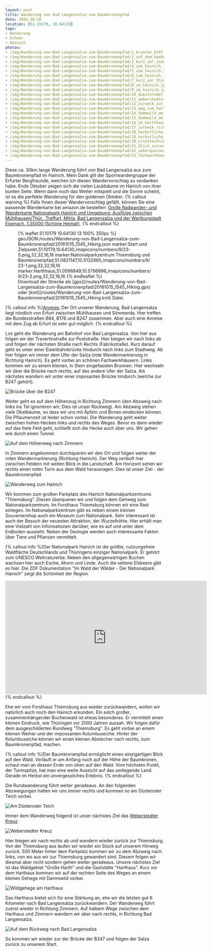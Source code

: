 ```yaml
---
layout: post
title: Wanderung von Bad Langensalza zum Baumkronenpfad
date: 2016-10-16
location: [51.10179, 10.64130]
tags:
- Wanderung
- Schwer
- Hainich
photos:
- /img/Wanderung-von-Bad-Langensalza-zum-Baumkronenpfad/1_bruecke_b247.jpg
- /img/Wanderung-von-Bad-Langensalza-zum-Baumkronenpfad/2_auf_dem_hoehenzug_nach_zimmern.jpg
- /img/Wanderung-von-Bad-Langensalza-zum-Baumkronenpfad/3_kurz_vor_zimmern.jpg
- /img/Wanderung-von-Bad-Langensalza-zum-Baumkronenpfad/4_zum_hainich.jpg
- /img/Wanderung-von-Bad-Langensalza-zum-Baumkronenpfad/5_zum_hainich.jpg
- /img/Wanderung-von-Bad-Langensalza-zum-Baumkronenpfad/6_zum_hainich.jpg
- /img/Wanderung-von-Bad-Langensalza-zum-Baumkronenpfad/7_kurz_vor_thiemsburg.jpg
- /img/Wanderung-von-Bad-Langensalza-zum-Baumkronenpfad/8_im_hainich.jpg
- /img/Wanderung-von-Bad-Langensalza-zum-Baumkronenpfad/9_im_hainich.jpg
- /img/Wanderung-von-Bad-Langensalza-zum-Baumkronenpfad/10_duesteroder_teich.jpg
- /img/Wanderung-von-Bad-Langensalza-zum-Baumkronenpfad/11_weberstedter_kreuz.jpg
- /img/Wanderung-von-Bad-Langensalza-zum-Baumkronenpfad/12_zurueck_zur_thiemsburg.jpg
- /img/Wanderung-von-Bad-Langensalza-zum-Baumkronenpfad/13_weg_zum_harth.jpg
- /img/Wanderung-von-Bad-Langensalza-zum-Baumkronenpfad/14_dammwild_am_harthhaus.jpg
- /img/Wanderung-von-Bad-Langensalza-zum-Baumkronenpfad/15_dammwild_am_harthhaus.jpg
- /img/Wanderung-von-Bad-Langensalza-zum-Baumkronenpfad/16_im_harthhaus.jpg
- /img/Wanderung-von-Bad-Langensalza-zum-Baumkronenpfad/17_zurueck_richtung_zimmern.jpg
- /img/Wanderung-von-Bad-Langensalza-zum-Baumkronenpfad/18_herbstliche_fruechte.jpg
- /img/Wanderung-von-Bad-Langensalza-zum-Baumkronenpfad/19_herbstliche_fruechte.jpg
- /img/Wanderung-von-Bad-Langensalza-zum-Baumkronenpfad/20_erntetechnik.jpg
- /img/Wanderung-von-Bad-Langensalza-zum-Baumkronenpfad/21_blick_zurueck.jpg
- /img/Wanderung-von-Bad-Langensalza-zum-Baumkronenpfad/22_ueberquerung_der_salza.jpg
- /img/Wanderung-von-Bad-Langensalza-zum-Baumkronenpfad/23_fachwerkhaeuser_in_bad_langensalza.jpg
---
```

Diese ca. 30km lange Wanderung führt von Bad Langensalza aus zum Baumkronenpfad im Hainich. Mein Dank gilt der Sportwandergruppe der Erfurter Bergfreunde, welchen ich diesen Wandervorschlag zu verdanken habe. Ende Oktober zeigen sich die vielen Laubbäume im Hainich von ihrer bunten Seite. Wenn dann noch das Wetter mitspielt und die Sonne scheint, ist es die perfekte Wanderung für den goldenen Oktober.
{% callout warning %}
Falls Ihnen dieser Wandervorschlag gefällt, können Sie eine passende Wanderkarte bei amazon.de bestellen:
<a rel="nofollow" href="https://www.amazon.de/Radwander--Wanderkarte-Nationalpark-Hainich-Umgebung/dp/3895911194/ref=as_li_ss_tl?ie=UTF8&qid=1472928918&sr=8-1&keywords=wanderkarte+hainich&linkCode=ll1&tag=thueringergip-21&linkId=b66bbc5cdd67505a7e90502ee600e820
">Große Radwander- und Wanderkarte Nationalpark Hainich und Umgebung: Ausflüge zwischen Mühlhausen/Thür., Treffurt, Mihla, Bad Langensalza und der Wartburgstadt Eisenach. 1:35000 (Schöne Heimat) </a><img src="http://ir-de.amazon-adsystem.com/e/ir?t=thueringergip-21&l=as2&o=3&a=1472928918" width="1" height="1" border="0" alt="" style="border:none !important; margin:0px !important;" />
{% endcallout %}
<figure>{% leaflet 51.10179 10.64130 13 100% 350px %}
geoJSON:/routes/Wanderung-von-Bad-Langensalza-zum-Baumkronenpfad/20161015_1545_Hiking.json
marker:Start und Zielpunkt,51.10179,10.64130,/mapicons/numbers/9/23-S.png,32,32,16,16
marker:Nationalparkzentrum Thiemsburg und Baumkronenpfad,51.0821147,10.5132965,/mapicons/numbers/9/23-1.png,32,32,16,16
marker:Harthhaus,51.0598849,10.5796896,/mapicons/numbers/9/23-2.png,32,32,16,16
{% endleaflet %}
<figcaption>Download der Strecke als [gpx](/routes/Wanderung-von-Bad-Langensalza-zum-Baumkronenpfad/20161015_1545_Hiking.gpx) oder [kml](/routes/Wanderung-von-Bad-Langensalza-zum-Baumkronenpfad/20161015_1545_Hiking.kml) Datei.</figcaption></figure>
<!-- more -->
{% callout info %}<u>Anreise:</u> Der Ort unserer Wanderung, Bad Langensalza liegt nördlich von Erfurt zwischen Mühlhausen und Sömmerda. Hier treffen die Bundesstraßen B84, B176 und B247 zusammen. Aber auch eine Anreise mit dem Zug ab Erfurt ist sehr gut möglich.
{% endcallout %}

Los geht die Wanderung am Bahnhof von Bad Langensalza. Von hier aus folgen wir der Travertinstraße zur Poststraße. Hier biegen wir nach links ab und folgen der nächsten Straße nach Rechts (Fabrikstraße). Kurz darauf geht es unter einer Eisenbahnbrücke hindurch nach links zum Stadtweg. Ab hier folgen wir immer dem Ufer der Salza (rote Wandermarkierung in Richtung Hainich). Es geht vorbei an schönen Fachwerkhäusern. Links kommen wir zu einem kleinen, in Stein eingefassten Brunnen. Hier wechseln wir über die Brücke nach rechts, auf das andere Ufer der Salza. Als nächstes wandern wir unter einer imposanten Brücke hindurch (welche zur B247 gehört).

![Brücke über die B247](/img/Wanderung-von-Bad-Langensalza-zum-Baumkronenpfad/1_bruecke_b247.jpg "Brücke über die B247")

Weiter geht es auf dem Höhenzug in Richtung Zimmern (den Abzweig nach links ins Tal ignorieren wir; Dies ist unser Rückweg). Am Abzweig stehen viele Obstbäume, so dass wir uns mit Äpfeln und Birnen eindecken können. Die Pflaumenzeit ist leider schon vorbei. Die Wanderung geht weiter zwischen hohen Hecken links und rechts des Weges. Bevor es dann wieder auf das freie Feld geht, schließt sich die Hecke auch über uns. Wir gehen wie durch einen Tunnel.

![Auf dem Höhenweg nach Zimmern](/img/Wanderung-von-Bad-Langensalza-zum-Baumkronenpfad/2_auf_dem_hoehenzug_nach_zimmern.jpg "Auf dem Höhenweg nach Zimmern")

In Zimmern angekommen durchqueren wir den Ort und folgen weiter der roten Wandermarkierung (Richtung Hainich). Der Weg verläuft hier zwischen Feldern mit weiten Blick in die Landschaft. Am Horizont sehen wir rechts einen roten Turm aus dem Wald herausragen. Dies ist unser Ziel - der Baumkronenpfad.

![Wanderweg zum Hainich](/img/Wanderung-von-Bad-Langensalza-zum-Baumkronenpfad/4_zum_hainich.jpg "Wanderweg zum Hainich")

Wir kommen zum großen Parkplatz des Hainich Nationalparkzentrums "Thiemsburg". Diesen überqueren wir und folgen dem Gehweg zum Nationalparkzentrum. Im Forsthaus Thiemsburg können wir eine Rast einlegen. Im Nationalparkzentrum gibt es neben einem kleinen Souveniershop auch ein Museum zum Nationalpark. Sehr interessant ist auch der Besuch der neuesten Attraktion, der Wurzelhöhle. Hier erhält man eine Vielzahl von Informationen darüber, wie es auf und unter dem Erdboden aussieht. Neben der Geologie werden auch interessante Fakten über Tiere und Pflanzen vermittelt.

{% callout info %}Der Nationalpark Hainich ist die größte, nutzungsfreie Waldfläche Deutschlands und Thüringens einziger Nationalpark. Er gehört zum UNESCO Weltnaturerbe. Neben den allgegenwärtigen Buchen wachsen hier auch Esche, Ahorn und Linde. Auch die seltene Elsbeere gibt es hier. Die ZDF Dokumentation "Im Wald der Wälder - Der Nationalpark Hainich" zeigt die Schönheit der Region.
<iframe width="640" height="360" src="https://www.youtube.com/embed/Yl7FJwnIy-0" frameborder="0" allowfullscreen></iframe>
{% endcallout %}

Ehe wir vom Forsthaus Thiemsburg aus wieder zurückwandern, wollen wir natürlich auch noch den Hainich erkunden. Ein solch großer, zusammenhängender Buchenwald ist etwas besonderes. Er vermittelt einen kleinen Eindruck, wie Thüringen vor 2000 Jahren aussah.
Wir folgen dafür dem ausgeschilderten Rundweg "Thiemsburg". Es geht vorbei an einem kleinen Weiher und der impossanten Kolumbuseiche. Hinter der Kolumbuseiche können wir einen kleinen Abstecher nach rechts, zum Baumkronenpfad, machen.

{% callout info %}Der Baumkronenpfad ermöglicht einen einzigartigen Blick auf den Wald. Verläuft er am Anfang noch auf der Höhe der Baumkronen, schaut man an dessen Ende von oben auf den Wald. Vom höchsten Punkt, der Turmspitze, hat man eine weite Aussicht auf das umliegende Land. Gerade im Herbst ein unvergessliches Erlebnis.
{% endcallout %}

Die Rundwanderung führt weiter geradeaus. An den folgenden Abzweigungen halten wir uns immer rechts und kommen so am Düsteroder Teich vorbei.

![Am Düsteroder Teich](/img/Wanderung-von-Bad-Langensalza-zum-Baumkronenpfad/10_duesteroder_teich.jpg "Am Düsteroder Teich")

Immer dem Wanderweg folgend ist unser nächstes Ziel das [Weberstedter Kreuz](http://www.suehnekreuz.de/thueringen/weberstedt.htm#1).

![Weberstedter Kreuz](/img/Wanderung-von-Bad-Langensalza-zum-Baumkronenpfad/11_weberstedter_kreuz.jpg "Weberstedter Kreuz")

Hier biegen wir nach rechts ab und wandern wieder zurück zur Thiemsburg. Von der Thiemsburg aus laufen wir wieder ein Stück auf unserem Hinweg zurück. 500 Meter hinter dem Parkplatz kommen wir zu dem Abzweig nach links, von wo aus wir zur Thiemsburg gewandert sind. Diesem folgen wir diesmal aber nicht sondern gehen weiter geradeaus. Unsere nächstes Ziel ist das Waldgebiet "Große Harth" und die Gaststätte "Harthaus". Kurz vor dem Harthaus kommen wir auf der rechten Seite des Weges an einem kleinen Gehege mit Dammwild vorbei.

![Wildgehege am Harthaus](/img/Wanderung-von-Bad-Langensalza-zum-Baumkronenpfad/14_dammwild_am_harthhaus.jpg "Wildgehege am Harthaus")

Das Harthaus bietet sich für eine Stärkung an, ehe wir die letzten gut 6 Kilometer nach Bad Langensalza zurückwandern. Der Wanderweg führt zuerst wieder in Richtung Zimmern. Auf halbem Wege zwischen dem Harthaus und Zimmern wandern wir aber nach rechts, in Richtung Bad Langensalza.

![Auf dem Rückweg nach Bad Langensalza](/img/Wanderung-von-Bad-Langensalza-zum-Baumkronenpfad/21_blick_zurueck.jpg "Auf dem Rückweg nach Bad Langensalza")

So kommen wir wieder zur der Brücke der B247 und folgen der Salza zurück zu unserem Start.
